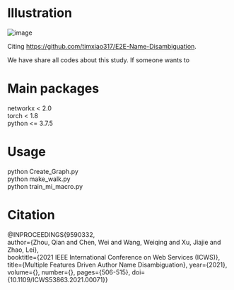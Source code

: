 # Illustration
![image](https://user-images.githubusercontent.com/37830460/235340773-b79a7917-892b-4374-af75-06404dfc3b8b.png)

Citing https://github.com/timxiao317/E2E-Name-Disambiguation.  

We have share all codes about this study. If someone wants to 

# Main packages
networkx < 2.0  
torch < 1.8  
python <= 3.7.5  

# Usage
python Create_Graph.py  
python make_walk.py  
python train_mi_macro.py  

# Citation
@INPROCEEDINGS{9590332,  
author={Zhou, Qian and Chen, Wei and Wang, Weiqing and Xu, Jiajie and Zhao, Lei},  
booktitle={2021 IEEE International Conference on Web Services (ICWS)},
  title={Multiple Features Driven Author Name Disambiguation}, 
  year={2021},
  volume={},
  number={},
  pages={506-515},
  doi={10.1109/ICWS53863.2021.00071}}
